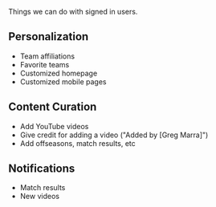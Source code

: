 Things we can do with signed in users.

## Personalization
* Team affiliations
* Favorite teams
* Customized homepage
* Customized mobile pages

## Content Curation
* Add YouTube videos
* Give credit for adding a video ("Added by [Greg Marra]")
* Add offseasons, match results, etc

## Notifications
* Match results
* New videos